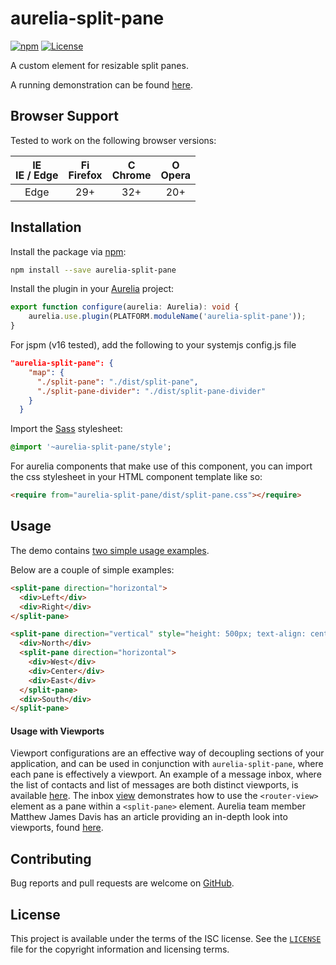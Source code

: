 # aurelia-split-pane

[![npm](https://img.shields.io/npm/v/aurelia-split-pane.svg)][npm] [![License](https://img.shields.io/github/license/michaelbull/aurelia-split-pane.svg)](LICENSE)

A custom element for resizable split panes.

A running demonstration can be found [here][demo].

## Browser Support

Tested to work on the following browser versions:

| <img src="https://cdnjs.cloudflare.com/ajax/libs/browser-logos/45.3.0/edge/edge.svg" alt="IE / Edge" width="16px" height="16px" /><br />IE / Edge | <img src="https://cdnjs.cloudflare.com/ajax/libs/browser-logos/45.3.0/firefox/firefox.svg" alt="Firefox" width="16px" height="16px" /><br />Firefox | <img src="https://cdnjs.cloudflare.com/ajax/libs/browser-logos/45.3.0/chrome/chrome.svg" alt="Chrome" width="16px" height="16px" /><br />Chrome | <img src="https://cdnjs.cloudflare.com/ajax/libs/browser-logos/45.3.0/opera/opera.svg" alt="Opera" width="16px" height="16px" /><br />Opera |
|:----:|:---:|:---:|:---:|
| Edge | 29+ | 32+ | 20+ |

## Installation

Install the package via [npm][npm]:

```bash
npm install --save aurelia-split-pane
```

Install the plugin in your [Aurelia][aurelia] project:

```typescript
export function configure(aurelia: Aurelia): void {
    aurelia.use.plugin(PLATFORM.moduleName('aurelia-split-pane'));
}
```

For jspm (v16 tested), add the following to your systemjs config.js file

```json
"aurelia-split-pane": {
    "map": {
      "./split-pane": "./dist/split-pane",
      "./split-pane-divider": "./dist/split-pane-divider"
    }
  }
```

Import the [Sass][sass] stylesheet:

```sass
@import '~aurelia-split-pane/style';
```

For aurelia components that make use of this component, you can import the css stylesheet in your HTML component template like so:

```html
<require from="aurelia-split-pane/dist/split-pane.css"></require>
```

## Usage

The demo contains [two simple usage examples][examples].

Below are a couple of simple examples:

```html
<split-pane direction="horizontal">
  <div>Left</div>
  <div>Right</div>
</split-pane>
```

```html
<split-pane direction="vertical" style="height: 500px; text-align: center;">
  <div>North</div>
  <split-pane direction="horizontal">
    <div>West</div>
    <div>Center</div>
    <div>East</div>
  </split-pane>
  <div>South</div>
</split-pane>
```

#### Usage with Viewports

Viewport configurations are an effective way of decoupling sections of your application, and can be used in conjunction
with `aurelia-split-pane`, where each pane is effectively a viewport. An example of a message inbox, where the list of
contacts and list of messages are both distinct viewports, is available [here][inbox]. The inbox [view][inbox-view]
demonstrates how to use the `<router-view>` element as a pane within a `<split-pane>` element. Aurelia team member
Matthew James Davis has an article providing an in-depth look into viewports, found [here][master-detail].

## Contributing

Bug reports and pull requests are welcome on [GitHub][github].

## License

This project is available under the terms of the ISC license. See the
[`LICENSE`](LICENSE) file for the copyright information and licensing terms.

[demo]: https://michaelbull.github.io/aurelia-split-pane/
[npm]: https://www.npmjs.com/package/aurelia-split-pane
[aurelia]: http://aurelia.io/
[sass]: http://sass-lang.com/
[examples]: https://github.com/michaelbull/aurelia-split-pane/blob/master/example/pages/example/index.html#L28
[github]: https://github.com/michaelbull/aurelia-split-pane
[inbox]: https://michaelbull.github.io/aurelia-split-pane/#/inbox
[inbox-view]: https://github.com/michaelbull/aurelia-split-pane/blob/master/example/pages/inbox/index.html#L7
[master-detail]: http://davismj.me/blog/master-detail/
